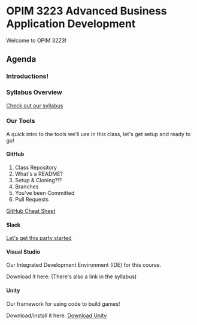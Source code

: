 # OPIM 3223 Advanced Business Application Development
Welcome to OPIM 3223!

## Agenda

### Introductions!

### Syllabus Overview
[Check out our syllabus](https://docs.google.com/document/d/1Vt2L0tKvQH8BbJvvAXoyFPq9MwhVZYYliAcCWQg2pBQ/edit?usp=sharing)

### Our Tools
A quick intro to the tools we'll use in this class, let's get setup and ready to go!

#### GitHub
1. Class Repository
2. What's a README?
3. Setup & Cloning?!?
4. Branches
5. You've been Committed
6. Pull Requests

[GitHub Cheat Sheet](https://github.github.com/training-kit/downloads/github-git-cheat-sheet.pdf)

#### Slack
[Let's get this party started](https://opim3224.slack.com)

#### Visual Studio
Our Integrated Development Environment (IDE) for this course.

Download it here: 
(There's also a link in the syllabus)

#### Unity
Our framework for using code to build games!

Download/install it here: [Download Unity](https://unity3d.com/get-unity/download)
